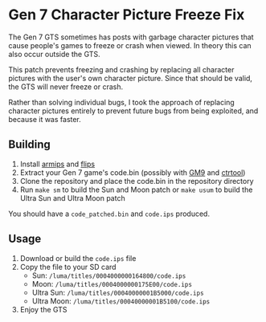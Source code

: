 # Gen 7 Character Picture Freeze Fix

The Gen 7 GTS sometimes has posts with garbage character pictures that cause people's games to freeze or crash when viewed. In theory this can also occur outside the GTS.

This patch prevents freezing and crashing by replacing all character pictures with the user's own character picture. Since that should be valid, the GTS will never freeze or crash.

Rather than solving individual bugs, I took the approach of replacing character pictures entirely to prevent future bugs from being exploited, and because it was faster.

## Building

1. Install [armips](https://github.com/Kingcom/armips.git) and [flips](https://github.com/Alcaro/Flips.git)
1. Extract your Gen 7 game's code.bin (possibly with [GM9](https://github.com/d0k3/GodMode9) and [ctrtool](https://github.com/3DSGuy/Project_CTR))
1. Clone the repository and place the code.bin in the repository directory
1. Run `make sm` to build the Sun and Moon patch or `make usum` to build the Ultra Sun and Ultra Moon patch

You should have a `code_patched.bin` and `code.ips` produced.

## Usage

1. Download or build the `code.ips` file
1. Copy the file to your SD card
   - Sun: `/luma/titles/0004000000164800/code.ips`
   - Moon: `/luma/titles/0004000000175E00/code.ips`
   - Ultra Sun: `/luma/titles/00040000001B5000/code.ips`
   - Ultra Moon: `/luma/titles/00040000001B5100/code.ips`
1. Enjoy the GTS
